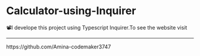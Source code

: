 # Calculator-using-Inquirer

📽I develope this project using Typescript Inquirer.To see the website visit 
<hr />
https://github.com/Amina-codemaker3747
